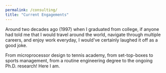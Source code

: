 ```yaml
---
permalink: /consulting/
title: "Current Engagements"
---
```


Around two decades ago (1997) when I graduated from college, if anyone had told me that I would travel around the world, navigate through multiple careers, and enjoy work everyday, I would've certainly laughed it off as a good joke.

From microprocessor design to tennis academy, from set-top-boxes to sports management, from a routine engineering degree to the ongoing Ph.D. research! Here I am.